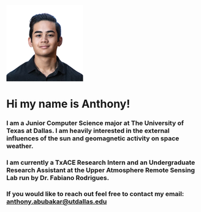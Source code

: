 <img src=docs/assets/aa_white.png alt="My personal image" width="200"/>

# Hi my name is Anthony!

### I am a Junior Computer Science major at The University of Texas at Dallas. I am heavily interested in the external influences of the sun and geomagnetic activity on space weather.

### I am currently a TxACE Research Intern and an Undergraduate Research Assistant at the Upper Atmosphere Remote Sensing Lab run by Dr. Fabiano Rodrigues.

### If you would like to reach out feel free to contact my email: anthony.abubakar@utdallas.edu
